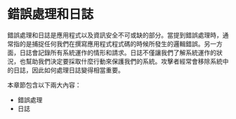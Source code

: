 錯誤處理和日誌
==========================

錯誤處理和日誌是應用程式以及資訊安全不可或缺的部分。當提到錯誤處理時，通常指的是捕捉任何我們在撰寫應用程式程式碼的時候所發生的邏輯錯誤。另一方面，日誌會記錄所有系統運作的情形和請求。日誌不僅讓我們了解系統運作的狀況，也幫助我們決定要採取什麼行動來保護我們的系統。攻擊者經常會移除系統中的日誌，因此如何處理日誌變得相當重要。

本章節包含以下兩大內容：

* 錯誤處理
* 日誌
